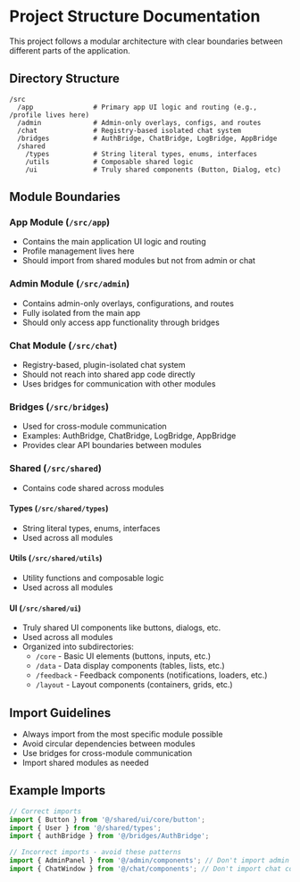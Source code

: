 
# Project Structure Documentation

This project follows a modular architecture with clear boundaries between different parts of the application.

## Directory Structure

```
/src
  /app               # Primary app UI logic and routing (e.g., /profile lives here)
  /admin             # Admin-only overlays, configs, and routes
  /chat              # Registry-based isolated chat system
  /bridges           # AuthBridge, ChatBridge, LogBridge, AppBridge
  /shared
    /types           # String literal types, enums, interfaces
    /utils           # Composable shared logic
    /ui              # Truly shared components (Button, Dialog, etc)
```

## Module Boundaries

### App Module (`/src/app`)
- Contains the main application UI logic and routing
- Profile management lives here
- Should import from shared modules but not from admin or chat

### Admin Module (`/src/admin`)
- Contains admin-only overlays, configurations, and routes
- Fully isolated from the main app
- Should only access app functionality through bridges

### Chat Module (`/src/chat`)
- Registry-based, plugin-isolated chat system
- Should not reach into shared app code directly
- Uses bridges for communication with other modules

### Bridges (`/src/bridges`)
- Used for cross-module communication
- Examples: AuthBridge, ChatBridge, LogBridge, AppBridge
- Provides clear API boundaries between modules

### Shared (`/src/shared`)
- Contains code shared across modules

#### Types (`/src/shared/types`)
- String literal types, enums, interfaces
- Used across all modules

#### Utils (`/src/shared/utils`)
- Utility functions and composable logic
- Used across all modules

#### UI (`/src/shared/ui`)
- Truly shared UI components like buttons, dialogs, etc.
- Used across all modules
- Organized into subdirectories:
  - `/core` - Basic UI elements (buttons, inputs, etc.)
  - `/data` - Data display components (tables, lists, etc.)
  - `/feedback` - Feedback components (notifications, loaders, etc.)
  - `/layout` - Layout components (containers, grids, etc.)

## Import Guidelines

- Always import from the most specific module possible
- Avoid circular dependencies between modules
- Use bridges for cross-module communication
- Import shared modules as needed

## Example Imports

```typescript
// Correct imports
import { Button } from '@/shared/ui/core/button';
import { User } from '@/shared/types';
import { authBridge } from '@/bridges/AuthBridge';

// Incorrect imports - avoid these patterns
import { AdminPanel } from '@/admin/components'; // Don't import admin components in app code
import { ChatWindow } from '@/chat/components'; // Don't import chat components in app code
```
